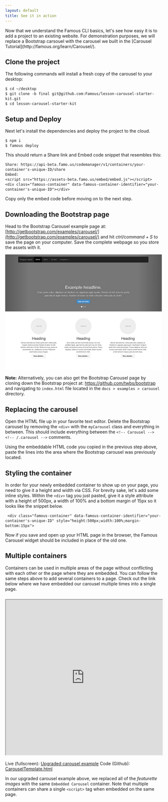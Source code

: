 ```yaml
---
layout: default
title: See it in action
---
```


<span class="intro-graf">
  Now that we understand the Famous CLI basics, let's see how easy it is to add a project to an existing website. For demonstration purposes, we will replace a Bootstrap carsouel with the carousel we built in the [Carousel Tutorial](http://famous.org/learn/Carousel/).
</span>

## Clone the project

The following commands will install a fresh copy of the carousel to your desktop:

    $ cd ~/desktop
    $ git clone -b final git@github.com:Famous/lesson-carousel-starter-kit.git
    $ cd lesson-carousel-starter-kit


## Setup and Deploy

Next let's install the dependencies and deploy the project to the cloud.

    $ npm i
    $ famous deploy

This should return a Share link and Embed code snippet that resembles this:
    
    Share: https://api-beta.famo.us/codemanager/v1/containers/your-container's-unique-ID/share
    Embed:
    <script src="https://assets-beta.famo.us/embed/embed.js"></script>
    <div class="famous-container" data-famous-container-identifier="your-container's-unique-ID"></div>

Copy only the embed code before moving on to the next step.


## Downloading the Bootstrap page

Head to the Bootstrap Carousel example page at: [http://getbootstrap.com/examples/carousel/](http://getbootstrap.com/examples/carousel/) and hit _ctrl/command + S_  to save the page on your computer. Save the complete webpage so you store the assets with it. 

[![carousel](./assets/images/carousel.png)](http://getbootstrap.com/examples/carousel/)

<div class="sidenote--other"><p><b>Note:</b> Alternatively, you can also get the Bootstrap Carousel page by cloning down the Bootstrap project at: <a href="https://github.com/twbs/bootstrap">https://github.com/twbs/bootstrap</a> and navigating to <code>index.html</code> file located in the <code>docs > examples > carousel</code> directory.</p></div>


## Replacing the carousel

Open the HTML file up in your favorite text editor. Delete the Bootstrap carousel by removing the `<div>` with the `myCarousel` class and everything in between. This should include everything between the `<!-- Carousel --> <!-- /.carousel -->` comments. 

Using the embeddable HTML code you copied in the previous step above, paste the lines into the area where the Bootstrap carousel was previously located.


## Styling the container

In order for your newly embedded container to show up on your page, you need to give it a height and width via CSS. For brevity sake, let's add some inline styles. Within the `<div>` tag you just pasted, give it a style attribute with a height of 500px, a width of 100% and a bottom margin of 15px so it looks like the snippet below. 

     <div class="famous-container" data-famous-container-identifier="your-container's-unique-ID" style="height:500px;width:100%;margin-bottom:15px">

Now if you save and open up your HTML page in the browser, the Famous Carousel widget should be included in place of the old one. 

## Multiple containers

Containers can be used in multiple areas of the page without conflicting with each other or the page where they are embedded. You can follow the same steps above to add several containers to a page. 
Check out the link below where we have embedded our carousel multiple times into a single page. 

<iframe src="http://famous.org/learn/EmbeddingProjects/assets/CarouselTemplate.html" style="margin-top:10px;margin-botom:20px;height:500px;width:100%"></iframe>

Live (fullscreen): [Upgraded carousel example](./assets/CarouselTemplate.html)
Code (Github): [CarouselTemplate.html](https://github.com/Famous/engine-guides/blob/master/EmbeddingProjects/assets/CarouselTemplate.html) 

In our upgraded carousel example above, we replaced all of the _featurette images_ with the same `Embedded Carousel` container. Note that multiple containers can share a single  `<script>` tag when embedded on the same page.
